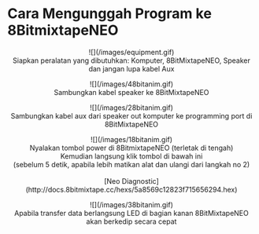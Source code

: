 # Cara Mengunggah Program ke 8BitmixtapeNEO

<p align="center">
![](/images/equipment.gif)
<br>
Siapkan peralatan yang dibutuhkan: Komputer, 8BitMixtapeNEO, Speaker dan jangan lupa kabel Aux
</p>




<p align="center">
![](/images/48bitanim.gif)
<br>
Sambungkan kabel speaker ke 8BitMixtapeNEO
</p>


<p align="center">
![](/images/28bitanim.gif)
<br>
Sambungkan kabel aux dari speaker out komputer ke programming port di 8BitMixtapeNEO
</p>

<p align="center">
![](/images/18bitanim.gif)
<br>
Nyalakan tombol power di 8BitmixtapeNEO (terletak di tengah)
<br>
Kemudian langsung klik tombol di bawah ini
<br>
(sebelum 5 detik, apabila lebih matikan alat dan ulangi dari langkah no 2)
<br>
<br>
[Neo Diagnostic](http://docs.8bitmixtape.cc/hexs/5a8569c12823f715656294.hex)
</p>


<p align="center">
![](/images/38bitanim.gif)
<br>
Apabila transfer data berlangsung LED di bagian kanan 8BitMixtapeNEO akan berkedip secara cepat
</p>


